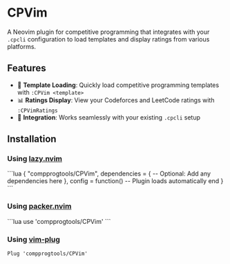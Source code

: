 # CPVim

A Neovim plugin for competitive programming that integrates with your `.cpcli` configuration to load templates and display ratings from various platforms.

## Features

- 🚀 **Template Loading**: Quickly load competitive programming templates with `:CPVim <template>`
- 📊 **Ratings Display**: View your Codeforces and LeetCode ratings with `:CPVimRatings`
- 🔧 **Integration**: Works seamlessly with your existing `.cpcli` setup

## Installation

### Using [lazy.nvim](https://github.com/folke/lazy.nvim)

\`\`\`lua
{
    "compprogtools/CPVim",
    dependencies = {
        -- Optional: Add any dependencies here
    },
    config = function()
        -- Plugin loads automatically
    end
}
\`\`\`

### Using [packer.nvim](https://github.com/wbthomason/packer.nvim)

\`\`\`lua
use 'compprogtools/CPVim'
\`\`\`

### Using [vim-plug](https://github.com/junegunn/vim-plug)

```vim
Plug 'compprogtools/CPVim'